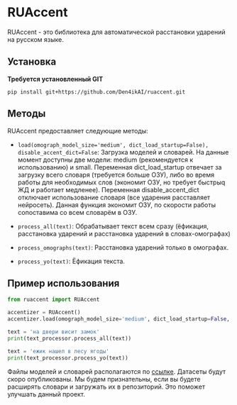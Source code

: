 # RUAccent

RUAccent - это библиотека для автоматической расстановки ударений на русском языке. 

## Установка
   **Требуется установленный GIT**
   ```
   pip install git+https://github.com/Den4ikAI/ruaccent.git
   ```
## Методы

RUAccent предоставляет следующие методы:

- `load(omograph_model_size='medium', dict_load_startup=False), disable_accent_dict=False`: Загрузка моделей и словарей. На данные момент доступны две модели: medium    (рекомендуется к использованию) и small. Переменная dict_load_startup отвечает за загрузку всего словаря (требуется больше ОЗУ), либо во время работы для необходимых слов (экономит ОЗУ, но требует быстрыq ЖД и работает медленее). Переменная disable_accent_dict отключает использование словаря (все ударения расставляет нейросеть). Данная функция экономит ОЗУ, по скорости работы сопоставима со всем словарём в ОЗУ.

- `process_all(text)`: Обрабатывает текст всем сразу (ёфикация, расстановка ударений и расстановка ударений в словах-омографах)

- `process_omographs(text)`: Расстановка ударений только в омографах.

- `process_yo(text)`: Ёфикация текста.

## Пример использования
```python
from ruaccent import RUAccent

accentizer = RUAccent()
accentizer.load(omograph_model_size='medium', dict_load_startup=False, disable_accent_dict=False)

text = 'на двери висит замок'
print(text_processor.process_all(text))

text = 'ежик нашел в лесу ягоды'
print(text_processor.process_yo(text))
```


Файлы моделей и словарей располагаются по [ссылке](https://huggingface.co/TeraTTS/accentuator). Датасеты будут скоро опубликованы. Мы будем признательны, если вы будете расширять словари и загружать их в репозиторий. Это поможет улучшать данный проект.
